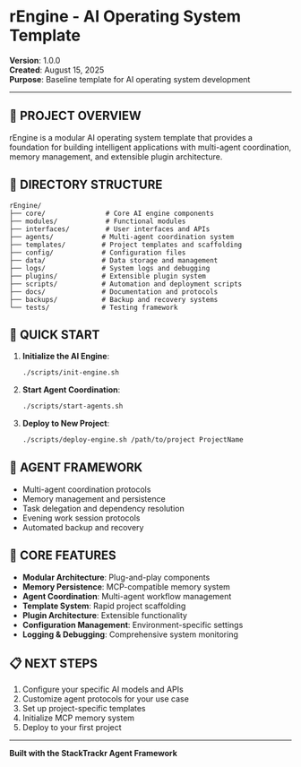 # rEngine - AI Operating System Template

**Version**: 1.0.0  
**Created**: August 15, 2025  
**Purpose**: Baseline template for AI operating system development

---

## 🎯 **PROJECT OVERVIEW**

rEngine is a modular AI operating system template that provides a foundation for building intelligent applications with multi-agent coordination, memory management, and extensible plugin architecture.

## 📁 **DIRECTORY STRUCTURE**

```
rEngine/
├── core/               # Core AI engine components
├── modules/            # Functional modules
├── interfaces/         # User interfaces and APIs
├── agents/            # Multi-agent coordination system
├── templates/         # Project templates and scaffolding
├── config/            # Configuration files
├── data/              # Data storage and management
├── logs/              # System logs and debugging
├── plugins/           # Extensible plugin system
├── scripts/           # Automation and deployment scripts
├── docs/              # Documentation and protocols
├── backups/           # Backup and recovery systems
└── tests/             # Testing framework
```

## 🚀 **QUICK START**

1. **Initialize the AI Engine**:
   ```bash
   ./scripts/init-engine.sh
   ```

2. **Start Agent Coordination**:
   ```bash
   ./scripts/start-agents.sh
   ```

3. **Deploy to New Project**:
   ```bash
   ./scripts/deploy-engine.sh /path/to/project ProjectName
   ```

## 🤖 **AGENT FRAMEWORK**

- Multi-agent coordination protocols
- Memory management and persistence
- Task delegation and dependency resolution
- Evening work session protocols
- Automated backup and recovery

## 🔧 **CORE FEATURES**

- **Modular Architecture**: Plug-and-play components
- **Memory Persistence**: MCP-compatible memory system
- **Agent Coordination**: Multi-agent workflow management
- **Template System**: Rapid project scaffolding
- **Plugin Architecture**: Extensible functionality
- **Configuration Management**: Environment-specific settings
- **Logging & Debugging**: Comprehensive system monitoring

## 📋 **NEXT STEPS**

1. Configure your specific AI models and APIs
2. Customize agent protocols for your use case
3. Set up project-specific templates
4. Initialize MCP memory system
5. Deploy to your first project

---

**Built with the StackTrackr Agent Framework**
